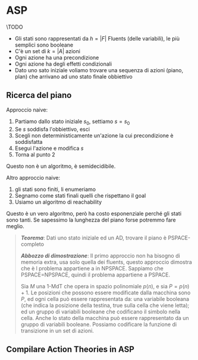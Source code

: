 # ASP

\\TODO

* Gli stati sono rappresentati da $h=|F|$ Fluents (delle variabili), le più semplici sono booleane
* C'è un set di $k=|A|$ azioni
* Ogni azione ha una precondizione
* Ogni azione ha degli effetti condizionali
* Dato uno sato iniziale voliamo trovare una sequenza di azioni (piano, plan) che arrivano ad uno stato finale obbiettivo

## Ricerca del piano

Approccio naive:
1. Partiamo dallo stato iniziale $s_0$, settiamo $s=s_0$
2. Se $s$ soddisfa l'obbiettivo, esci
3. Scegli non deterministicamente un'azione la cui precondizione è soddisfatta
4. Esegui l'azione e modifica $s$
5. Torna al punto 2

Questo non è un algoritmo, è semidecidibile.

Altro approccio naive:
1. gli stati sono finiti, li enumeriamo
2. Segnamo come stati finali quelli che rispettano il goal
3. Usiamo un algoritmo di reachability

Questo è un vero algoritmo, però ha costo esponenziale perché gli stati sono tanti. Se sapessimo la lunghezza del piano forse potremmo fare meglio.

> ***Teorema***:
> Dati uno stato iniziale ed un AD, trovare il piano è PSPACE-completo
>
> ***Abbozzo di dimostrazione***:
> Il primo approccio non ha bisogno di memoria extra, usa solo quella dei fluents, questo approccio dimostra che è l problema appartiene a  in NPSPACE.
> Sappiamo che PSPACE=NPSPACE, quindi il problema appartiene a PSPACE.
>
> Sia $M$ una 1-MdT che opera in spazio polinomiale $p(n)$, e sia $P=p(n)+1$.
> Le posizioni che possono essere modificate dalla macchina sono $P$, ed ogni cella può essere rappresentata da: una variabile booleana (che indica la posizione della testina, true sulla cella che viene letta); ed un gruppo di variabili booleane che codificano il simbolo nella cella.
> Anche lo stato della macchina può essere rappresentato da un gruppo di variabili booleane.
> Possiamo codificare la funzione di transizione in un set di azioni.

## Compilare Action Theories in ASP

